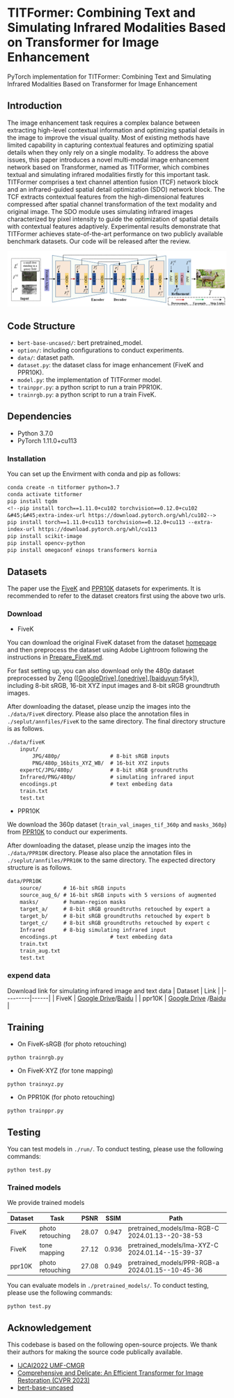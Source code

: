 # TITFormer: Combining Text and Simulating Infrared Modalities Based on Transformer for Image Enhancement
PyTorch implementation for TITFormer: Combining Text and Simulating Infrared Modalities Based on Transformer for Image Enhancement
## Introduction
The image enhancement task requires a complex balance between extracting high-level contextual information and optimizing spatial details in the image to improve the visual quality. Most of existing methods have limited capability in capturing contextual features and optimizing spatial details when they only rely on a single modality. To address the above issues, this paper introduces a novel multi-modal image enhancement network based on Transformer, named as TITFormer, which combines textual and simulating infrared modalities firstly for this important task. TITFormer comprises a text channel attention fusion (TCF) network block and an infrared-guided spatial detail optimization (SDO)  network block. The TCF extracts contextual features from the high-dimensional features compressed after spatial channel transformation of the text modality and original image. The SDO module uses simulating infrared images characterized by pixel intensity to guide the optimization of spatial details with contextual features adaptively. Experimental results demonstrate that TITFormer achieves state-of-the-art performance on two publicly available benchmark datasets. Our code will be released after the review.

<p align="center">
  <img src="resources/framework.png" />
</p>

## Code Structure

- `bert-base-uncased/`: bert pretrained_model.
- `option/`: including configurations to conduct experiments.
- `data/`: dataset path.
- `dataset.py`: the dataset class for image enhancement (FiveK and PPR10K).
- `model.py`: the implementation of TITFormer model.
- `trainppr.py`: a python script to run a train PPR10K.
- `trainrgb.py`: a python script to run a train FiveK.

## Dependencies

* Python 3.7.0
* PyTorch 1.11.0+cu113
### Installation
You can set up the Envirment with conda and pip as follows:
```shell
conda create -n titformer python=3.7
conda activate titformer
pip install tqdm
<!--pip install torch==1.11.0+cu102 torchvision==0.12.0+cu102 &#45;&#45;extra-index-url https://download.pytorch.org/whl/cu102-->
pip install torch==1.11.0+cu113 torchvision==0.12.0+cu113 --extra-index-url https://download.pytorch.org/whl/cu113
pip install scikit-image
pip install opencv-python
pip install omegaconf einops transformers kornia
```

## Datasets

The paper use the [FiveK](https://data.csail.mit.edu/graphics/fivek/) and [PPR10K](https://github.com/csjliang/PPR10K) datasets for experiments. It is recommended to refer to the dataset creators first using the above two urls.

### Download

- FiveK

You can download the original FiveK dataset from the dataset [homepage](https://data.csail.mit.edu/graphics/fivek/) and then preprocess the dataset using Adobe Lightroom following the instructions in [Prepare_FiveK.md](Prepare_FiveK.md).

For fast setting up, you can also download only the 480p dataset preprocessed by Zeng ([[GoogleDrive](https://drive.google.com/drive/folders/1Y1Rv3uGiJkP6CIrNTSKxPn1p-WFAc48a?usp=sharing)],[[onedrive](https://connectpolyu-my.sharepoint.com/:f:/g/personal/16901447r_connect_polyu_hk/EqNGuQUKZe9Cv3fPG08OmGEBbHMUXey2aU03E21dFZwJyg?e=QNCMMZ)],[[baiduyun](https://pan.baidu.com/s/1CsQRFsEPZCSjkT3Z1X_B1w):5fyk]), including 8-bit sRGB, 16-bit XYZ input images and 8-bit sRGB groundtruth images.

After downloading the dataset, please unzip the images into the `./data/FiveK` directory. Please also place the annotation files in `./seplut/annfiles/FiveK` to the same directory. The final directory structure is as follows.

```
./data/fiveK
    input/
        JPG/480p/                # 8-bit sRGB inputs
        PNG/480p_16bits_XYZ_WB/  # 16-bit XYZ inputs
    expertC/JPG/480p/            # 8-bit sRGB groundtruths
    Infrared/PNG/480p/           # simulating infrared input
    encodings.pt                 # text embeding data
    train.txt
    test.txt
```

- PPR10K

We download the 360p dataset (`train_val_images_tif_360p` and `masks_360p`) from [PPR10K](https://github.com/csjliang/PPR10K) to conduct our experiments.

After downloading the dataset, please unzip the images into the `./data/PPR10K` directory. Please also place the annotation files in `./seplut/annfiles/PPR10K` to the same directory. The expected directory structure is as follows.

```
data/PPR10K
    source/       # 16-bit sRGB inputs
    source_aug_6/ # 16-bit sRGB inputs with 5 versions of augmented
    masks/        # human-region masks
    target_a/     # 8-bit sRGB groundtruths retouched by expert a
    target_b/     # 8-bit sRGB groundtruths retouched by expert b
    target_c/     # 8-bit sRGB groundtruths retouched by expert c
    Infrared      # 8-big simulating infrared input
    encodings.pt                 # text embeding data
    train.txt
    train_aug.txt
    test.txt
```
### expend data
Download link for simulating infrared image and text data
| Dataset | Link |
|---------|------|
| FiveK   | [Google Drive](https://drive.google.com/file/d/1VvVqTw6GIw34JRCNHGro9U9iN4el-1UC/view?usp=sharing)/[Baidu](https://pan.baidu.com/s/11pDcqu6PqgKpYi6MARFvWQ?pwd=8093) |
| ppr10K   | [Google Drive](https://drive.google.com/file/d/1kfS7SfGbIYSwnbliv0zQDQD1WKPYgUDh/view?usp=sharing)  /[Baidu](https://pan.baidu.com/s/1uOi1eCtVR9qaCK0YcHdLXQ?pwd=65p9)  |



## Training

- On FiveK-sRGB (for photo retouching)
```shell
python trainrgb.py
```

- On FiveK-XYZ (for tone mapping)
```shell
python trainxyz.py
```

- On PPR10K (for photo retouching)
```shell
python trainppr.py
```

## Testing
You can test models in `./run/`. To conduct testing, please use the following commands:


```shell
python test.py
```
### Trained models
We provide trained models

| Dataset | Task              |  PSNR |SSIM  | Path |
|---------|-------------------|-------|------|------|
| FiveK   | photo retouching | 28.07  | 0.947 |pretrained_models/Ima-RGB-C 2024.01.13--20-38-53|
| FiveK   | tone mapping      |27.12|0.936    |pretrained_models/Ima-XYZ-C 2024.01.14--15-39-37|
| ppr10K  | photo retouching  | 27.08   |0.949|pretrained_models/PPR-RGB-a 2024.01.15--10-45-36|

You can evaluate  models in `./pretrained_models/`. To conduct testing, please use the following commands:


```shell
python test.py
```




## Acknowledgement

This codebase is based on the following open-source projects. We thank their authors for making the source code publically available.

- [IJCAI2022 UMF-CMGR](https://github.com/wdhudiekou/UMF-CMGR)
- [Comprehensive and Delicate: An Efficient Transformer for Image Restoration (CVPR 2023)](https://github.com/XLearning-SCU/2023-CVPR-CODE)
- [bert-base-uncased ](https://huggingface.co/bert-base-uncased)
